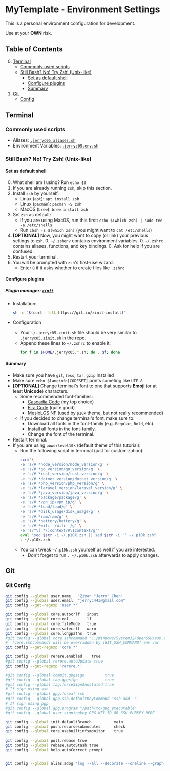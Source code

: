 # MyTemplate - Environment Settings

This is a personal environment configuration for development.

Use at your **OWN** risk.

## Table of Contents

0. [Terminal](#terminal)
    - [Commonly used scripts](#commonly-used-scripts)
    - [Still Bash? No! Try Zsh! (Unix-like)](#still-bash-no-try-zsh-unix-like)
        - [Set as default shell](#set-as-default-shell)
        - [Configure plugins](#configure-plugins)
        - [Summary](#summary)
0. [Git](#git)
    - [Config](#git-config)

## Terminal

### Commonly used scripts

- Aliases: [`.jerryc05.aliases.sh`](https://github.com/jerryc05/MyTemplate/blob/__env-settings/.jerryc05.aliases.sh)
- Environment Variables: [`.jerryc05.env.sh`](https://github.com/jerryc05/MyTemplate/blob/__env-settings/.jerryc05.env.sh)

### Still Bash? No! Try Zsh! (Unix-like)

#### Set as default shell

0. What shell am I using? Run `echo $0`
0. If you are already running `zsh`, skip this section.
0. Install `zsh` by yourself.
    - Linux (`apt`): `apt install zsh`
    - Linux (`pacman`): `pacman -S zsh`
    - MacOS (`brew`): `brew install zsh`
0. Set `zsh` as default:
    - If you are using MacOS, run this first: `echo $(which zsh) | sudo tee -a /etc/shells`
    - Run `chsh -s $(which zsh)` (you might want to `cat /etc/shells`)
0. **[OPTIONAL]** Now, you might want to copy (or link) your previous settings to `zsh`.
    0. `~/.zshenv` contains environment variables.
    0. `~/.zshrc` contains aliases, functions, and key bindings.
    0. Ask for help if you are confused.
0. Restart your terminal.
0. You will be prompted with `zsh`'s first-use wizard.
    - Enter `0` if it asks whether to create files like `.zshrc`

#### Configure plugins

##### Plugin manager: [`zinit`](https://github.com/zdharma-continuum/zinit)

- Installation:
  ```sh
  sh -c "$(curl -fsSL https://git.io/zinit-install)"
  ```

- Configuration
  - Your `~/.jerryc05.zinit.sh` file should be very similar to [`.jerryc05.zinit.sh` in the repo](https://github.com/jerryc05/MyTemplate/blob/env/.jerryc05.zinit.sh).
  - Append these lines to `~/.zshrc` to enable it:
    ```sh
    for f in $HOME/.jerryc05.*.sh; do . $f; done
    ```

#### Summary

- Make sure you have `git`, `less`, `tar`, `gzip` installed
- Make sure `echo $langinfo[CODESET]` prints someting like `UTF-8`
- **[OPTIONAL]** Change terminal's font to one that supports **Emoji** (or at least **Unicode**) characters.
    - Some recommended font-families:
        - [Cascadia Code](https://github.com/microsoft/cascadia-code) (my top choice)
        - [Fira Code](https://github.com/tonsky/FiraCode) (quite good)
        - [MesloLGS NF](https://github.com/romkatv/powerlevel10k/blob/master/font.md) (used by `p10k` theme, but not really recommended)
    - If you decided to change terminal's font, make sure to:
        - Download all fonts in the font-family (e.g. `Regular`, `Bold`, etc).
        - Install all fonts in the font-family.
        - Change the font of the terminal.
- Restart terminal.
- If you are using `powerlevel10k` (default theme of this tutorial):
    -   Run the following script in terminal (just for customization):
        ```sh
        scr="\
        -e 's/# *node_version/node_version/g' \
        -e 's/# *go_version/go_version/g' \
        -e 's/# *rust_version/rust_version/g' \
        -e 's/# *dotnet_version/dotnet_version/g' \
        -e 's/# *php_version/php_version/g' \
        -e 's/# *laravel_version/laravel_version/g' \
        -e 's/# *java_version/java_version/g' \
        -e 's/# *package/package/g' \
        -e 's/# *vpn_ip/vpn_ip/g' \
        -e 's/# *load/load/g' \
        -e 's/# *disk_usage/disk_usage/g' \
        -e 's/# *ram/ram/g' \
        -e 's/# *battery/battery/g' \
        -e 's/# *wifi  /wifi  /g' \
        -e 's/^\( *\)context/#\1context/g'"
        eval "sed $scr -i ~/.p10k.zsh || sed $scr -i '' ~/.p10k.zsh"
        . ~/.p10k.zsh
        ```
    -   You can tweak `~/.p10k.zsh` yourself as well if you are interested.
        -   Don't forget to run `. ~/.p10k.zsh` afterwards to apply changes.

## Git

### Git Config
```sh
git config --global user.name   'Ziyan "Jerry" Chen'
git config --global user.email  "jerryc443@gmail.com"
git config --get-regexp 'user.*'

git config --global core.autocrlf   input
git config --global core.eol        lf
git config --global core.fileMode   true
git config --global core.safecrlf   warn
git config --global core.longpaths  true
#git config --global core.sshcommand "C:/Windows/System32/OpenSSH/ssh.exe"
#  [core.sshcommand] will be overridden by [GIT_SSH_COMMAND] env var
git config --get-regexp 'core.*'

git config --global rerere.enabled    true
#git config --global rerere.autoUpdate true
git config --get-regexp 'rerere.*'

#git config --global commit.gpgsign         true
#git config --global tag.gpgsign            true
#git config --global tag.forceSignAnnotated true
# If sign using ssh
#git config --global gpg.format ssh
#git config --global gpg.ssh.defaultKeyCommand 'ssh-add -L'
# If sign using pgp
#git config --global gpg.program "/path/to/gpg_executable"
#git config --global user.signingkey GPG_KEY_ID_OR_SSH_PUBKEY_HERE

git config --global init.defaultBranch          main
git config --global push.recursesubmodules      check
git config --global core.usebuiltinfsmonitor    true

git config --global pull.rebase true
git config --global rebase.autoStash true
git config --global help.autoCorrect prompt


git config --global alias.adog 'log --all --decorate --oneline --graph'
```

